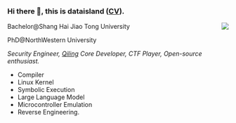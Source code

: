 ### Hi there 👋, this is dataisland ([CV](CV.pdf)).

<img align="right" src="https://github-readme-stats.vercel.app/api?username=cla7aye15I4nd&show_icons=true&theme=transparent"/>

Bachelor@Shang Hai Jiao Tong University

PhD@NorthWestern University

*Security Engineer, [Qiling](https://github.com/qilingframework/qiling) Core Developer, CTF Player, Open-source enthusiast.*

- Compiler
- Linux Kernel
- Symbolic Execution
- Large Language Model
- Microcontroller Emulation
- Reverse Engineering. 


<!--
**cla7aye15I4nd/cla7aye15I4nd** is a ✨ _special_ ✨ repository because its `README.md` (this file) appears on your GitHub profile.

Here are some ideas to get you started:

- 🔭 I’m currently working on ...
- 🌱 I’m currently learning ...
- 👯 I’m looking to collaborate on ...
- 🤔 I’m looking for help with ...
- 💬 Ask me about ...
- 📫 How to reach me: ...
- 😄 Pronouns: ...
- ⚡ Fun fact: ...
-->
